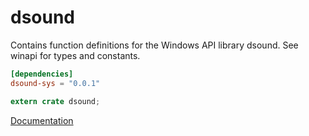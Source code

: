 # dsound #
Contains function definitions for the Windows API library dsound. See winapi for types and constants.

```toml
[dependencies]
dsound-sys = "0.0.1"
```

```rust
extern crate dsound;
```

[Documentation](https://retep998.github.io/doc/dsound/)
